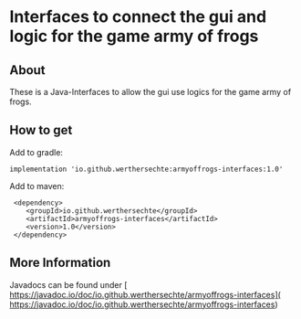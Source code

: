 # Interfaces to connect the gui and logic for the game army of frogs

## About
These is a Java-Interfaces to allow the gui use logics for the game army of frogs.

## How to get
Add to gradle:
```
implementation 'io.github.werthersechte:armyoffrogs-interfaces:1.0'
```

Add to maven:
```
 <dependency>
    <groupId>io.github.werthersechte</groupId>
    <artifactId>armyoffrogs-interfaces</artifactId>
    <version>1.0</version>
 </dependency>
```

## More Information
Javadocs can be found under [ https://javadoc.io/doc/io.github.werthersechte/armyoffrogs-interfaces]( https://javadoc.io/doc/io.github.werthersechte/armyoffrogs-interfaces)

